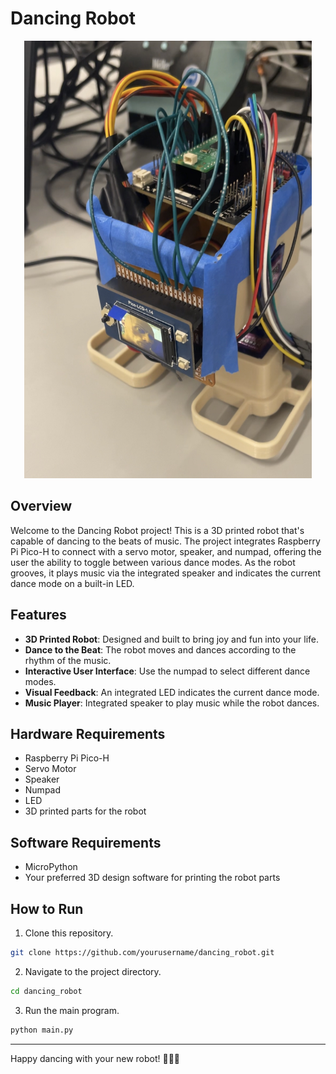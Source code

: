 # Dancing Robot

<p align="center">
  <img width="460" height="700" src="https://github.com/afahimi/Dancing-Robot/blob/main/DancingRobot.jpg">
</p>

## Overview
Welcome to the Dancing Robot project! This is a 3D printed robot that's capable of dancing to the beats of music. The project integrates Raspberry Pi Pico-H to connect with a servo motor, speaker, and numpad, offering the user the ability to toggle between various dance modes. As the robot grooves, it plays music via the integrated speaker and indicates the current dance mode on a built-in LED. 

## Features

- **3D Printed Robot**: Designed and built to bring joy and fun into your life.
- **Dance to the Beat**: The robot moves and dances according to the rhythm of the music.
- **Interactive User Interface**: Use the numpad to select different dance modes.
- **Visual Feedback**: An integrated LED indicates the current dance mode.
- **Music Player**: Integrated speaker to play music while the robot dances.

## Hardware Requirements

- Raspberry Pi Pico-H
- Servo Motor
- Speaker
- Numpad
- LED
- 3D printed parts for the robot

## Software Requirements

- MicroPython
- Your preferred 3D design software for printing the robot parts

## How to Run

1. Clone this repository.
```bash
git clone https://github.com/yourusername/dancing_robot.git
```
2. Navigate to the project directory.
```bash
cd dancing_robot
```
3. Run the main program.
```bash
python main.py
```

---

Happy dancing with your new robot! 🕺🎵🤖
